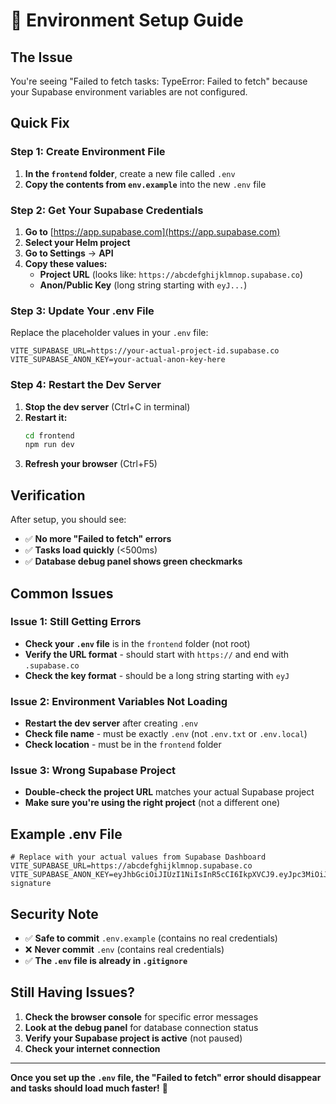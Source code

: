 # 🔧 Environment Setup Guide

## The Issue
You're seeing "Failed to fetch tasks: TypeError: Failed to fetch" because your Supabase environment variables are not configured.

## Quick Fix

### Step 1: Create Environment File
1. **In the `frontend` folder**, create a new file called `.env`
2. **Copy the contents from `env.example`** into the new `.env` file

### Step 2: Get Your Supabase Credentials
1. **Go to** [https://app.supabase.com](https://app.supabase.com)
2. **Select your Helm project**
3. **Go to Settings** → **API**
4. **Copy these values:**
   - **Project URL** (looks like: `https://abcdefghijklmnop.supabase.co`)
   - **Anon/Public Key** (long string starting with `eyJ...`)

### Step 3: Update Your .env File
Replace the placeholder values in your `.env` file:

```env
VITE_SUPABASE_URL=https://your-actual-project-id.supabase.co
VITE_SUPABASE_ANON_KEY=your-actual-anon-key-here
```

### Step 4: Restart the Dev Server
1. **Stop the dev server** (Ctrl+C in terminal)
2. **Restart it:**
   ```bash
   cd frontend
   npm run dev
   ```
3. **Refresh your browser** (Ctrl+F5)

## Verification

After setup, you should see:
- ✅ **No more "Failed to fetch" errors**
- ✅ **Tasks load quickly** (<500ms)
- ✅ **Database debug panel shows green checkmarks**

## Common Issues

### Issue 1: Still Getting Errors
- **Check your `.env` file** is in the `frontend` folder (not root)
- **Verify the URL format** - should start with `https://` and end with `.supabase.co`
- **Check the key format** - should be a long string starting with `eyJ`

### Issue 2: Environment Variables Not Loading
- **Restart the dev server** after creating `.env`
- **Check file name** - must be exactly `.env` (not `.env.txt` or `.env.local`)
- **Check location** - must be in the `frontend` folder

### Issue 3: Wrong Supabase Project
- **Double-check the project URL** matches your actual Supabase project
- **Make sure you're using the right project** (not a different one)

## Example .env File

```env
# Replace with your actual values from Supabase Dashboard
VITE_SUPABASE_URL=https://abcdefghijklmnop.supabase.co
VITE_SUPABASE_ANON_KEY=eyJhbGciOiJIUzI1NiIsInR5cCI6IkpXVCJ9.eyJpc3MiOiJzdXBhYmFzZSIsInJlZiI6ImFiY2RlZmdoaWprbG1ub3AiLCJyb2xlIjoiYW5vbiIsImlhdCI6MTY5OTk5OTk5OSwiZXhwIjoyMDE1NTc1OTk5fQ.example-signature
```

## Security Note

- ✅ **Safe to commit** `.env.example` (contains no real credentials)
- ❌ **Never commit** `.env` (contains real credentials)
- ✅ **The `.env` file is already in `.gitignore`**

## Still Having Issues?

1. **Check the browser console** for specific error messages
2. **Look at the debug panel** for database connection status
3. **Verify your Supabase project is active** (not paused)
4. **Check your internet connection**

---

**Once you set up the `.env` file, the "Failed to fetch" error should disappear and tasks should load much faster!** 🚀

